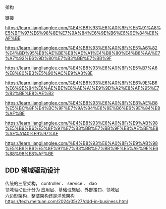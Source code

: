 架构

链接

https://learn.lianglianglee.com/%E4%B8%93%E6%A0%8F/%E5%91%A8%E5%BF%97%E6%98%8E%E7%9A%84%E6%9E%B6%E6%9E%84%E8%AF%BE

https://learn.lianglianglee.com/%E4%B8%93%E6%A0%8F/%E5%A6%82%E4%BD%95%E8%AE%BE%E8%AE%A1%E4%B8%80%E4%B8%AA%E7%A7%92%E6%9D%80%E7%B3%BB%E7%BB%9F

https://learn.lianglianglee.com/%E4%B8%93%E6%A0%8F/%E5%B7%A6%E8%80%B3%E5%90%AC%E9%A3%8E

https://learn.lianglianglee.com/%E4%B8%93%E6%A0%8F/%E6%9E%B6%E6%9E%84%E8%AE%BE%E8%AE%A1%E9%9D%A2%E8%AF%95%E7%B2%BE%E8%AE%B2

https://learn.lianglianglee.com/%E4%B8%93%E6%A0%8F/%E8%AE%B8%E5%BC%8F%E4%BC%9F%E7%9A%84%E6%9E%B6%E6%9E%84%E8%AF%BE

https://learn.lianglianglee.com/%E4%B8%93%E6%A0%8F/%E9%AB%98%E5%B9%B6%E5%8F%91%E7%B3%BB%E7%BB%9F%E8%AE%BE%E8%AE%A140%E9%97%AE

https://learn.lianglianglee.com/%E4%B8%93%E6%A0%8F/%E9%AB%98%E5%B9%B6%E5%8F%91%E7%B3%BB%E7%BB%9F%E5%AE%9E%E6%88%98%E8%AF%BE


## DDD 领域驱动设计
传统的三层架构，  controller 、 service 、 dao  <br/>
领域驱动设计分为 应用层、基础设施层、外部接口、领域层 <br/>
六边形架构，整洁架构还是洋葱架构 <br/>
https://tech.meituan.com/2024/05/27/ddd-in-business.html
